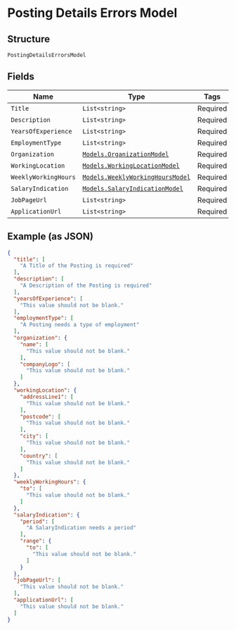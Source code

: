 
# Posting Details Errors Model

## Structure

`PostingDetailsErrorsModel`

## Fields

| Name | Type | Tags | Description |
|  --- | --- | --- | --- |
| `Title` | `List<string>` | Required | - |
| `Description` | `List<string>` | Required | - |
| `YearsOfExperience` | `List<string>` | Required | - |
| `EmploymentType` | `List<string>` | Required | - |
| `Organization` | [`Models.OrganizationModel`](../../doc/models/organization-model.md) | Required | - |
| `WorkingLocation` | [`Models.WorkingLocationModel`](../../doc/models/working-location-model.md) | Required | - |
| `WeeklyWorkingHours` | [`Models.WeeklyWorkingHoursModel`](../../doc/models/weekly-working-hours-model.md) | Required | - |
| `SalaryIndication` | [`Models.SalaryIndicationModel`](../../doc/models/salary-indication-model.md) | Required | - |
| `JobPageUrl` | `List<string>` | Required | - |
| `ApplicationUrl` | `List<string>` | Required | - |

## Example (as JSON)

```json
{
  "title": [
    "A Title of the Posting is required"
  ],
  "description": [
    "A Description of the Posting is required"
  ],
  "yearsOfExperience": [
    "This value should not be blank."
  ],
  "employmentType": [
    "A Posting needs a type of employment"
  ],
  "organization": {
    "name": [
      "This value should not be blank."
    ],
    "companyLogo": [
      "This value should not be blank."
    ]
  },
  "workingLocation": {
    "addressLine1": [
      "This value should not be blank."
    ],
    "postcode": [
      "This value should not be blank."
    ],
    "city": [
      "This value should not be blank."
    ],
    "country": [
      "This value should not be blank."
    ]
  },
  "weeklyWorkingHours": {
    "to": [
      "This value should not be blank."
    ]
  },
  "salaryIndication": {
    "period": [
      "A SalaryIndication needs a period"
    ],
    "range": {
      "to": [
        "This value should not be blank."
      ]
    }
  },
  "jobPageUrl": [
    "This value should not be blank."
  ],
  "applicationUrl": [
    "This value should not be blank."
  ]
}
```

